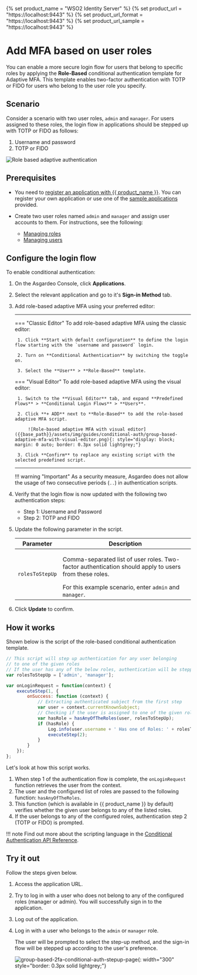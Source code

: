 {% set product_name = "WSO2 Identity Server" %}
{% set product_url = "https://localhost:9443" %}
{% set product_url_format = "https://localhost:9443" %}
{% set product_url_sample = "https://localhost:9443" %}

# Add MFA based on user roles

You can enable a more secure login flow for users that belong to specific roles by applying the **Role-Based** conditional authentication template for Adaptive MFA. This template enables two-factor authentication with TOTP or FIDO for users who belong to the user role you specify.

## Scenario

Consider a scenario with two user roles, `admin` and `manager`. For users assigned to these roles, the login flow in applications should be stepped up with TOTP or FIDO as follows:

1. Username and password
2. TOTP or FIDO

![Role based adaptive authentication]({{base_path}}/assets/img/guides/conditional-auth/group-based-adaptive-auth.png)

## Prerequisites

- You need to [register an application with {{ product_name }}]({{base_path}}/guides/applications/). You can register your own application or use one of the [sample applications]({{base_path}}/get-started/try-samples/) provided.

- Create two user roles named `admin` and `manager` and assign user accounts to them. For instructions, see the following:

    <!-- ADD CONTENT -->
    - [Managing roles]({{base_path}}/guides/users/manage-roles/)
    - [Managing users]({{base_path}}/guides/users/manage-groups/)

## Configure the login flow

To enable conditional authentication:

1. On the Asgardeo Console, click **Applications**.

2. Select the relevant application and go to it's **Sign-in Method** tab.

3. Add role-based adaptive MFA using your preferred editor:

    ---
    === "Classic Editor"
        To add role-based adaptive MFA using the classic editor:

        1. Click **Start with default configuration** to define the login flow starting with the `username and password` login.

        2. Turn on **Conditional Authentication** by switching the toggle on.

        3. Select the **User** > **Role-Based** template.

    === "Visual Editor"
        To add role-based adaptive MFA using the visual editor:

        1. Switch to the **Visual Editor** tab, and expand **Predefined Flows** > **Conditional Login Flows** > **Users**.

        2. Click **+ ADD** next to **Role-Based** to add the role-based adaptive MFA script.

            ![Role-based adaptive MFA with visual editor]({{base_path}}/assets/img/guides/conditional-auth/group-based-adaptive-mfa-with-visual-editor.png){: style="display: block; margin: 0 auto; border: 0.3px solid lightgrey;"}

        3. Click **Confirm** to replace any existing script with the selected predefined script.

    ---

    !!! warning "Important"
        As a security measure, Asgardeo does not allow the usage of two consecutive periods (`..`) in authentication scripts.

4. Verify that the login flow is now updated with the following two authentication steps:

    - Step 1: Username and Password
    - Step 2: TOTP and FIDO

5. Update the following parameter in the script.

      <table>
         <thead>
            <tr>
               <th>Parameter</th>
               <th>Description</th>
            </tr>
         </thead>
         <tbody>
            <tr>
               <td><code>rolesToStepUp</code></td>
               <td><p> Comma-separated list of user roles. Two-factor authentication should apply to users from these roles.</p> For this example scenario, enter <code>admin</code> and <code>manager</code>.</td>
            </tr>
         </tbody>
      </table>

6. Click **Update** to confirm.

## How it works

Shown below is the script of the role-based conditional authentication template.

```js
// This script will step up authentication for any user belonging
// to one of the given roles
// If the user has any of the below roles, authentication will be stepped up
var rolesToStepUp = ['admin', 'manager'];

var onLoginRequest = function(context) {
    executeStep(1, {
        onSuccess: function (context) {
            // Extracting authenticated subject from the first step
            var user = context.currentKnownSubject;
            // Checking if the user is assigned to one of the given roles
            var hasRole = hasAnyOfTheRoles(user, rolesToStepUp);
            if (hasRole) {
                Log.info(user.username + ' Has one of Roles: ' + rolesToStepUp.toString());
                executeStep(2);
            }
        }
    });
};
```

Let's look at how this script works.

1. When step 1 of the authentication flow is complete, the `onLoginRequest` function retrieves the user from the context.
2. The user and the configured list of roles are passed to the following function: `hasAnyOfTheRoles`.
3. This function (which is available in {{ product_name }} by default) verifies whether the given user belongs to any of the listed roles.
4. If the user belongs to any of the configured roles, authentication step 2 (TOTP or FIDO) is prompted.

!!! note
      Find out more about the scripting language in the [Conditional Authentication API Reference]({{base_path}}/references/conditional-auth/api-reference/).

## Try it out

Follow the steps given below.

1. Access the application URL.
2. Try to log in with a user who does not belong to any of the configured roles (manager or admin). You will successfully sign in to the application.
3. Log out of the application.
4. Log in with a user who belongs to the `admin` or `manager` role.

    The user will be prompted to select the step-up method, and the sign-in flow will be stepped up according to the user's preference.

    ![group-based-2fa-conditional-auth-stepup-page]({{base_path}}/assets/img/guides/conditional-auth/group-based-step-up.png){: width="300" style="border: 0.3px solid lightgrey;"}


